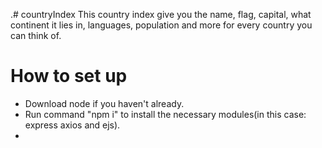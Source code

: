 .# countryIndex
This country index give you the name, flag, capital, what continent it lies in, languages, population and more for every country you can think of.

# How to set up
* Download node if you haven't already.
* Run command "npm i" to install the necessary modules(in this case: express axios and ejs).
* 
